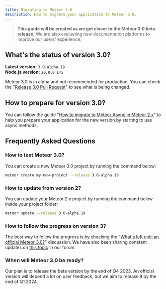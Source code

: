 ```yaml
---
title: Migrating to Meteor 3.0
description: How to migrate your application to Meteor 3.0.
---
```


> **This guide will be created as we get closer to the Meteor 3.0 beta release.** We are also evaluating new documentation platforms to improve our users' experience.

## What's the status of version 3.0?

**Latest version:** `3.0-alpha.19` <br/>
**Node.js version:** `20.9.0 LTS`

Meteor 3.0 is in alpha and not recommended for production. You can check the "[Release 3.0 Pull Request](https://github.com/meteor/meteor/pull/12359)" to see what is being changed.

## How to prepare for version 3.0?

You can follow the guide "[How to migrate to Meteor Async in Meteor 2.x](/prepare-meteor-3.0.html)" to help you prepare your application for the new version by starting to use async methods.

## Frequently Asked Questions

### How to test Meteor 3.0?

You can create a new Meteor 3.0 project by running the command below:

```bash
meteor create my-new-project --release 3.0-alpha.19
```

### How to update from version 2?

You can update your Meteor 2.x project by running the command below inside your project folder:

```bash
meteor update --release 3.0-alpha.19
```

### How to follow the progress on version 3?

The best way to follow the progress is by checking the "[What's left until an official Meteor 3.0?](https://github.com/meteor/meteor/discussions/12865)" discussion. We have also been sharing constant updates on [this topic](https://forums.meteor.com/t/fibers-public-roadmap-and-meteor-3-0/59627/84) in our forum.

### When will Meteor 3.0 be ready?

Our plan is to release the beta version by the end of Q4 2023. An official version will depend a lot on user feedback, but we aim to release it by the end of Q1 2024.
